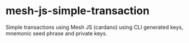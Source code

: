 # mesh-js-simple-transaction
Simple transactions using Mesh JS (cardano) using CLI generated keys, mnemonic seed phrase and private keys.
